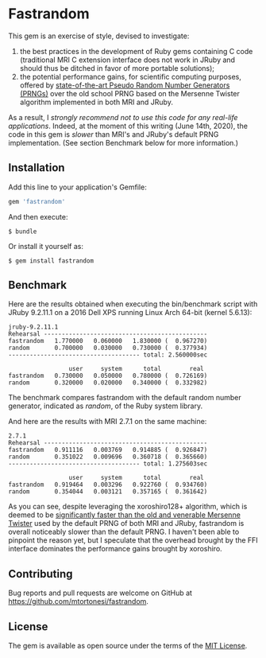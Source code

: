 # Fastrandom

This gem is an exercise of style, devised to investigate:

1. the best practices in the development of Ruby gems containing C code
   (traditional MRI C extension interface does not work in JRuby and should
   thus be ditched in favor of more portable solutions);
2. the potential performance gains, for scientific computing purposes, offered
   by [state-of-the-art Pseudo Random Number Generators
   (PRNGs)](https://nullprogram.com/blog/2017/09/21/) over the old school PRNG
   based on the Mersenne Twister algorithm implemented in both MRI and JRuby.

As a result, I *strongly recommend not to use this code for any real-life
applications*. Indeed, at the moment of this writing (June 14th, 2020), the
code in this gem is *slower* than MRI's and JRuby's default PRNG
implementation. (See section Benchmark below for more information.)



## Installation

Add this line to your application's Gemfile:

```ruby
gem 'fastrandom'
```

And then execute:

    $ bundle

Or install it yourself as:

    $ gem install fastrandom

## Benchmark

Here are the results obtained when executing the bin/benchmark script with
JRuby 9.2.11.1 on a 2016 Dell XPS running Linux Arch 64-bit (kernel 5.6.13):

    jruby-9.2.11.1
    Rehearsal ----------------------------------------------
    fastrandom   1.770000   0.060000   1.830000 (  0.967270)
    random       0.700000   0.030000   0.730000 (  0.377934)
    ------------------------------------- total: 2.560000sec

                     user     system      total        real
    fastrandom   0.730000   0.050000   0.780000 (  0.726169)
    random       0.320000   0.020000   0.340000 (  0.332982)

The benchmark compares fastrandom with the default random number generator,
indicated as _random_, of the Ruby system library.

And here are the results with MRI 2.7.1 on the same machine:

    2.7.1
    Rehearsal ----------------------------------------------
    fastrandom   0.911116   0.003769   0.914885 (  0.926847)
    random       0.351022   0.009696   0.360718 (  0.365660)
    ------------------------------------- total: 1.275603sec
    
                     user     system      total        real
    fastrandom   0.919464   0.003296   0.922760 (  0.934760)
    random       0.354044   0.003121   0.357165 (  0.361642)

As you can see, despite leveraging the xoroshiro128+ algorithm, which is deemed
to be [significantly faster than the old and venerable Mersenne
Twister](https://nullprogram.com/blog/2017/09/21/) used by the default PRNG of
both MRI and JRuby, fastrandom is overall noticeably slower than the default
PRNG. I haven't been able to pinpoint the reason yet, but I speculate that the
overhead brought by the FFI interface dominates the performance gains brought
by xoroshiro.



## Contributing

Bug reports and pull requests are welcome on GitHub at https://github.com/mtortonesi/fastrandom.

## License

The gem is available as open source under the terms of the [MIT License](https://opensource.org/licenses/MIT).
